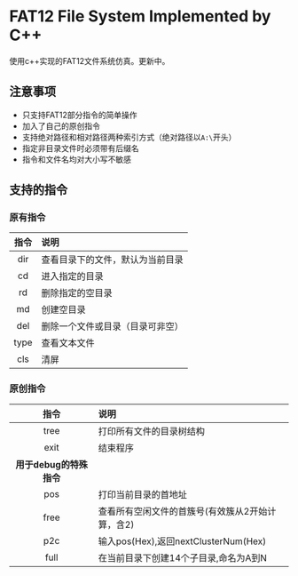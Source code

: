 # FAT12 File System Implemented by C++
使用c++实现的FAT12文件系统仿真。更新中。
## 注意事项
- 只支持FAT12部分指令的简单操作
- 加入了自己的原创指令
- 支持绝对路径和相对路径两种索引方式（绝对路径以`A:\`开头）
- 指定非目录文件时必须带有后缀名
- 指令和文件名均对大小写不敏感
## 支持的指令
### 原有指令
|指令|说明|
|:-:|:-|
|dir|查看目录下的文件，默认为当前目录|
|cd|进入指定的目录|
|rd|删除指定的空目录|
|md|创建空目录|
|del|删除一个文件或目录（目录可非空）|
|type|查看文本文件|
|cls|清屏|
### 原创指令
|指令|说明|
|:-:|:-|
|tree|打印所有文件的目录树结构|
|exit|结束程序|
|**用于debug的特殊指令**|
|pos|打印当前目录的首地址|
|free|查看所有空闲文件的首簇号(有效簇从2开始计算，含2)|
|p2c|输入pos(Hex),返回nextClusterNum(Hex)|
|full|在当前目录下创建14个子目录,命名为A到N|
